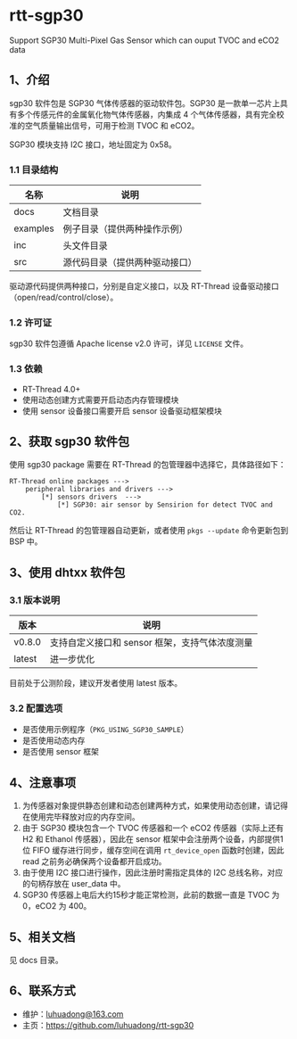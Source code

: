 # rtt-sgp30
Support SGP30 Multi-Pixel Gas Sensor which can ouput TVOC and eCO2 data



## 1、介绍

sgp30 软件包是 SGP30 气体传感器的驱动软件包。SGP30 是一款单一芯片上具有多个传感元件的金属氧化物气体传感器，内集成 4 个气体传感器，具有完全校准的空气质量输出信号，可用于检测 TVOC 和 eCO2。

SGP30 模块支持 I2C 接口，地址固定为 0x58。



### 1.1 目录结构

| 名称     | 说明                           |
| -------- | ------------------------------ |
| docs     | 文档目录                       |
| examples | 例子目录（提供两种操作示例）   |
| inc      | 头文件目录                     |
| src      | 源代码目录（提供两种驱动接口） |

驱动源代码提供两种接口，分别是自定义接口，以及 RT-Thread 设备驱动接口（open/read/control/close）。



### 1.2 许可证

sgp30 软件包遵循 Apache license v2.0 许可，详见 `LICENSE` 文件。



### 1.3 依赖

- RT-Thread 4.0+
- 使用动态创建方式需要开启动态内存管理模块
- 使用 sensor 设备接口需要开启 sensor 设备驱动框架模块



## 2、获取 sgp30 软件包

使用 sgp30 package 需要在 RT-Thread 的包管理器中选择它，具体路径如下：

```
RT-Thread online packages --->
    peripheral libraries and drivers --->
        [*] sensors drivers  --->
            [*] SGP30: air sensor by Sensirion for detect TVOC and CO2.
```

然后让 RT-Thread 的包管理器自动更新，或者使用 `pkgs --update` 命令更新包到 BSP 中。



## 3、使用 dhtxx 软件包

### 3.1 版本说明

| 版本   | 说明                                           |
| ------ | ---------------------------------------------- |
| v0.8.0 | 支持自定义接口和 sensor 框架，支持气体浓度测量 |
| latest | 进一步优化                                     |

目前处于公测阶段，建议开发者使用 latest 版本。



### 3.2 配置选项

- 是否使用示例程序（`PKG_USING_SGP30_SAMPLE`）
- 是否使用动态内存
- 是否使用 sensor 框架



## 4、注意事项

1. 为传感器对象提供静态创建和动态创建两种方式，如果使用动态创建，请记得在使用完毕释放对应的内存空间。
2. 由于 SGP30 模块包含一个 TVOC 传感器和一个 eCO2 传感器（实际上还有 H2 和 Ethanol 传感器），因此在 sensor 框架中会注册两个设备，内部提供1位 FIFO 缓存进行同步，缓存空间在调用 `rt_device_open` 函数时创建，因此 read 之前务必确保两个设备都开启成功。
3. 由于使用 I2C 接口进行操作，因此注册时需指定具体的 I2C 总线名称，对应的句柄存放在 user_data 中。
4. SGP30 传感器上电后大约15秒才能正常检测，此前的数据一直是 TVOC 为 0，eCO2 为 400。



## 5、相关文档

见 docs 目录。



## 6、联系方式

- 维护：luhuadong@163.com
- 主页：<https://github.com/luhuadong/rtt-sgp30>